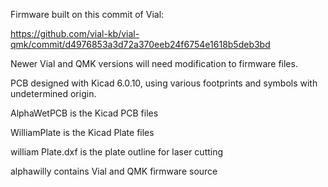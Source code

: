 Firmware built on this commit of Vial:

https://github.com/vial-kb/vial-qmk/commit/d4976853a3d72a370eeb24f6754e1618b5deb3bd

Newer Vial and QMK versions will need modification to firmware files.

PCB designed with Kicad 6.0.10, using various footprints and symbols with undetermined origin.

AlphaWetPCB is the Kicad PCB files

WilliamPlate is the Kicad Plate files

william Plate.dxf is the plate outline for laser cutting

alphawilly contains Vial and QMK firmware source
